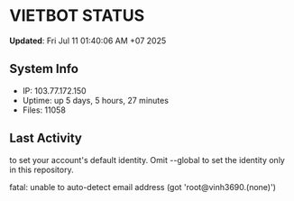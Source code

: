 # VIETBOT STATUS
**Updated**: Fri Jul 11 01:40:06 AM +07 2025

## System Info
- IP: 103.77.172.150
- Uptime: up 5 days, 5 hours, 27 minutes
- Files: 11058

## Last Activity

to set your account's default identity.
Omit --global to set the identity only in this repository.

fatal: unable to auto-detect email address (got 'root@vinh3690.(none)')
